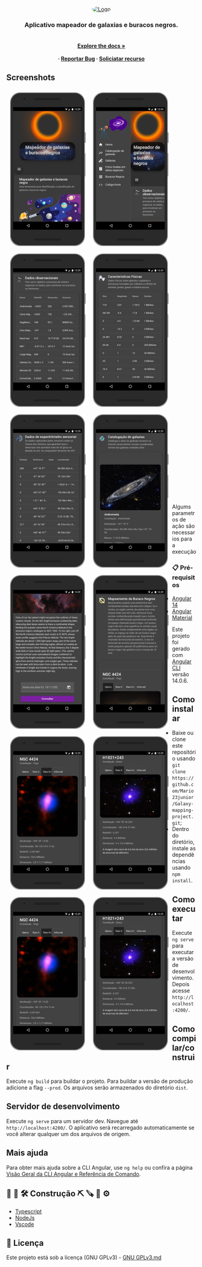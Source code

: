 <div id="top"></div> 
<br/>
<div align="center">
  <a href="logo.gif">
    <img src="img-document/logo2.gif" alt="Logo" width="600" height="300" style="border-radius: 50%"/>
  </a>
  
  <h3 align="center">Aplicativo mapeador de galaxias e buracos negros.</h3>

  <h4 align="center">
     <br />
    <a href="https://github.com/othneildrew/Best-README-Template"><strong>Explore the docs »</strong></a>
    <br />
    <br />
     ·
    <a href="">Reportar Bug</a>
    ·
    <a href="">Soliciatar recurso</a>
  </p>
</div>

## Screenshots

<img src="img-document/img2.png" align="left" width="200" hspace="10" vspace="10">
 <img src="img-document/img3.png" align="left" width="200" hspace="10" vspace="10">
 <img src="img-document/img4.png" align="left" width="200" hspace="10" vspace="10">
 <img src="img-document/img5.png" align="left" width="200" hspace="10" vspace="10">
 
<img src="img-document/img6.png" align="left" width="200" hspace="10" vspace="10"> 
<br>
<img src="img-document/img7.png" align="left" width="200" hspace="10" vspace="10">
<br>
<img src="img-document/img8.png" align="left" width="200" hspace="10" vspace="10">
<br>
<img src="img-document/img9.png" align="left" width="200" hspace="10" vspace="10">
<br>
<img src="img-document/img10.png" align="left" width="200" hspace="10" vspace="10">
<br>
<img src="img-document/img11.png" align="left" width="200" hspace="10" vspace="10">
<br>

<img src="img-document/img10.png" align="left" width="200" hspace="10" vspace="10">
<br>
<img src="img-document/img11.png" align="left" width="200" hspace="10" vspace="10">

<br><br><br><br><br><br><br><br><br><br><br><br><br><br>
<br><br><br><br><br><br><br><br><br><br><br><br><br><br>
<br><br><br><br><br><br><br><br><br><br><br><br><br><br>
<br><br><br><br><br><br><br><br><br><br><br><br><br><br>
 

Algums parametros de ação são necessarios para a execução
### 📋 Pré-requisitos
 
* [Angular 14](https://angular.io/)
* [Angular Material](https://material.angular.io/)

Este projeto foi gerado com [Angular CLI](https://github.com/angular/angular-cli) versão 14.0.6.

## Como instalar

- Baixe ou clone este repositório usando `git clone https://github.com/Mario23junior/Galaxy-mapping-project.git`;
- Dentro do diretório, instale as dependências usando `npm install`.

## Como executar

Execute `ng serve` para executar a versão de desenvolvimento. Depois acesse `http://localhost:4200/`.

## Como compilar/construir

Execute `ng build` para buildar o projeto. Para buildar a versão de produção adicione a flag `--prod`. Os arquivos serão armazenados do diretório `dist`.
 

## Servidor de desenvolvimento

Execute `ng serve` para um servidor dev. Navegue até `http://localhost:4200/`. O aplicativo será recarregado automaticamente se você alterar qualquer um dos arquivos de origem.
 

## Mais ajuda

Para obter mais ajuda sobre a CLI Angular, use `ng help` ou confira a página [Visão Geral da CLI Angular e Referência de Comando](https://angular.io/cli).

## 🔧 🔨 🛠  Construção ⛏ 🪚 🔩 ⚙️

* [Typescript](https://www.typescriptlang.org/)
* [NodeJs](https://nodejs.org/en/)
* [Vscode](https://code.visualstudio.com/)

## 📄 Licença

Este projeto está sob a licença (GNU GPLv3) - [GNU GPLv3.md](https://www.gnu.org/licenses/gpl-3.0.pt-br.html)
